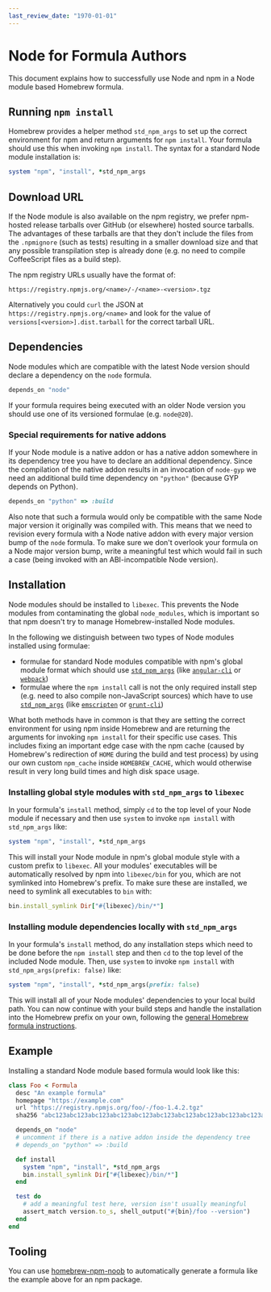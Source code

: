 ```yaml
---
last_review_date: "1970-01-01"
---
```


# Node for Formula Authors

This document explains how to successfully use Node and npm in a Node module based Homebrew formula.

## Running `npm install`

Homebrew provides a helper method `std_npm_args` to set up the correct environment for npm and return arguments for `npm install`. Your formula should use this when invoking `npm install`. The syntax for a standard Node module installation is:

```ruby
system "npm", "install", *std_npm_args
```

## Download URL

If the Node module is also available on the npm registry, we prefer npm-hosted release tarballs over GitHub (or elsewhere) hosted source tarballs. The advantages of these tarballs are that they don't include the files from the `.npmignore` (such as tests) resulting in a smaller download size and that any possible transpilation step is already done (e.g. no need to compile CoffeeScript files as a build step).

The npm registry URLs usually have the format of:

    https://registry.npmjs.org/<name>/-/<name>-<version>.tgz

Alternatively you could `curl` the JSON at `https://registry.npmjs.org/<name>` and look for the value of `versions[<version>].dist.tarball` for the correct tarball URL.

## Dependencies

Node modules which are compatible with the latest Node version should declare a dependency on the `node` formula.

```ruby
depends_on "node"
```

If your formula requires being executed with an older Node version you should use one of its versioned formulae (e.g. `node@20`).

### Special requirements for native addons

If your Node module is a native addon or has a native addon somewhere in its dependency tree you have to declare an additional dependency. Since the compilation of the native addon results in an invocation of `node-gyp` we need an additional build time dependency on `"python"` (because GYP depends on Python).

```ruby
depends_on "python" => :build
```

Also note that such a formula would only be compatible with the same Node major version it originally was compiled with. This means that we need to revision every formula with a Node native addon with every major version bump of the `node` formula. To make sure we don't overlook your formula on a Node major version bump, write a meaningful test which would fail in such a case (being invoked with an ABI-incompatible Node version).

## Installation

Node modules should be installed to `libexec`. This prevents the Node modules from contaminating the global `node_modules`, which is important so that npm doesn't try to manage Homebrew-installed Node modules.

In the following we distinguish between two types of Node modules installed using formulae:

- formulae for standard Node modules compatible with npm's global module format which should use [`std_npm_args`](#installing-global-style-modules-with-std_npm_args-to-libexec) (like [`angular-cli`](https://github.com/Homebrew/homebrew-core/blob/HEAD/Formula/a/angular-cli.rb) or [`webpack`](https://github.com/Homebrew/homebrew-core/blob/HEAD/Formula/w/webpack.rb))
- formulae where the `npm install` call is not the only required install step (e.g. need to also compile non-JavaScript sources) which have to use [`std_npm_args`](#installing-module-dependencies-locally-with-std_npm_args) (like [`emscripten`](https://github.com/Homebrew/homebrew-core/blob/HEAD/Formula/e/emscripten.rb) or [`grunt-cli`](https://github.com/Homebrew/homebrew-core/blob/HEAD/Formula/g/grunt-cli.rb))

What both methods have in common is that they are setting the correct environment for using npm inside Homebrew and are returning the arguments for invoking `npm install` for their specific use cases. This includes fixing an important edge case with the npm cache (caused by Homebrew's redirection of `HOME` during the build and test process) by using our own custom `npm_cache` inside `HOMEBREW_CACHE`, which would otherwise result in very long build times and high disk space usage.

### Installing global style modules with `std_npm_args` to `libexec`

In your formula's `install` method, simply `cd` to the top level of your Node module if necessary and then use `system` to invoke `npm install` with `std_npm_args` like:

```ruby
system "npm", "install", *std_npm_args
```

This will install your Node module in npm's global module style with a custom prefix to `libexec`. All your modules' executables will be automatically resolved by npm into `libexec/bin` for you, which are not symlinked into Homebrew's prefix. To make sure these are installed, we need to symlink all executables to `bin` with:

```ruby
bin.install_symlink Dir["#{libexec}/bin/*"]
```

### Installing module dependencies locally with `std_npm_args`

In your formula's `install` method, do any installation steps which need to be done before the `npm install` step and then `cd` to the top level of the included Node module. Then, use `system` to invoke `npm install` with `std_npm_args(prefix: false)` like:

```ruby
system "npm", "install", *std_npm_args(prefix: false)
```

This will install all of your Node modules' dependencies to your local build path. You can now continue with your build steps and handle the installation into the Homebrew prefix on your own, following the [general Homebrew formula instructions](Formula-Cookbook.md).

## Example

Installing a standard Node module based formula would look like this:

```ruby
class Foo < Formula
  desc "An example formula"
  homepage "https://example.com"
  url "https://registry.npmjs.org/foo/-/foo-1.4.2.tgz"
  sha256 "abc123abc123abc123abc123abc123abc123abc123abc123abc123abc123abc1"

  depends_on "node"
  # uncomment if there is a native addon inside the dependency tree
  # depends_on "python" => :build

  def install
    system "npm", "install", *std_npm_args
    bin.install_symlink Dir["#{libexec}/bin/*"]
  end

  test do
    # add a meaningful test here, version isn't usually meaningful
    assert_match version.to_s, shell_output("#{bin}/foo --version")
  end
end
```

## Tooling

You can use [homebrew-npm-noob](https://github.com/zmwangx/homebrew-npm-noob) to automatically generate a formula like the example above for an npm package.
